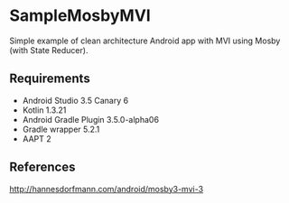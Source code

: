 # SampleMosbyMVI
Simple example of clean architecture Android app with MVI using Mosby (with State Reducer).

## Requirements
* Android Studio 3.5 Canary 6
* Kotlin 1.3.21
* Android Gradle Plugin 3.5.0-alpha06
* Gradle wrapper 5.2.1
* AAPT 2

## References
http://hannesdorfmann.com/android/mosby3-mvi-3
